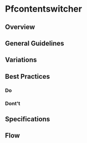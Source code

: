 # Pfcontentswitcher

## Overview

## General Guidelines

## Variations

## Best Practices

### Do

### Dont't

## Specifications

## Flow
